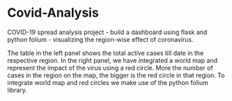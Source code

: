# Covid-Analysis

COVID-19 spread analysis project - build a dashboard using flask and python folium - visualizing the region-wise effect of coronavirus.

The table in the left panel shows the total active cases till date in the respective region. In the right panel, we have integrated a world map and represent the impact of the virus using a red circle. More the number of cases in the region on the map, the bigger is the red circle in that region. To integrate world map and red circles we make use of the python folium library.
